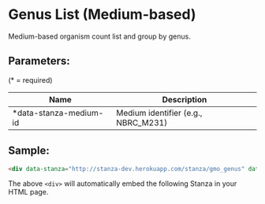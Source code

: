 Genus List (Medium-based)
=========
Medium-based organism count list and group by genus.


## Parameters:

(* = required)

| Name                   | Description                         |
|------------------------|-------------------------------------|
| *data-stanza-medium-id | Medium identifier (e.g., NBRC_M231) |

## Sample:

```html
<div data-stanza="http://stanza-dev.herokuapp.com/stanza/gmo_genus" data-stanza-medium-id="NBRC_M231"></div>
```

The above `<div>` will automatically embed the following Stanza in your HTML page.

<div data-stanza="/stanza/gmo_genus" data-stanza-medium-id="NBRC_M231"></div>
